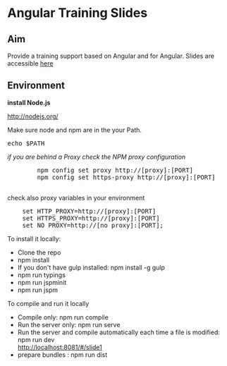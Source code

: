 <h1>Angular Training Slides</h1>

<h2> Aim </h2>
<p>
	Provide a training support based on Angular and for Angular.
	Slides are accessible 
	<a href="https://worldline.github.io/TrainingAngular/gh/" target="_blank">here</a>
</p>

<h2>Environment</h2>

<p><strong>install Node.js</strong></p>

<p><a href="http://nodejs.org/">http://nodejs.org/</a></p>

<p>Make sure node and npm are in the your Path.</p>

<div class="highlight highlight-source-shell"><pre><span class="pl-c1">echo</span> <span class="pl-smi">$PATH</span></pre></div>

<p><em>if you are behind a Proxy check the NPM proxy configuration</em></p>

<div class="highlight highlight-source-shell">
	<pre>
		npm config <span class="pl-c1">set</span> proxy http://[proxy]:[PORT]
		npm config <span class="pl-c1">set</span> https-proxy http://[proxy]:[PORT]
	</pre>
</div>

<p>check also proxy variables in your environment </p>

<div class="highlight highlight-source-shell">
<pre>
	<span class="pl-c1">set</span> HTTP_PROXY=http://[proxy]:[PORT]
	<span class="pl-c1">set</span> HTTPS_PROXY=http://[proxy]:[PORT]
	<span class="pl-c1">set</span> NO_PROXY=http://[no_proxy]:[PORT];
</pre>
</div>


<p>
	To install it locally:
</p>

<ul>
	<li>Clone the repo</li>
	<li>npm install</li>
	<li>If you don't have gulp installed: npm install -g gulp</li>
	<li>npm run typings</li>
	<li>npm run jspminit</li>
	<li>npm run jspm</li>
</ul>

<p>
	To compile and run it locally
</p>

<ul>
	<li>Compile only: npm run compile</li>
	<li>Run the server only: npm run serve</li>
	<li>Run the server and compile automatically each time a file is modified: npm run dev </li>
	<a href="http://localhost:8081/#/slide1" target="_blank">http://localhost:8081/#/slide1</a>
	<li>prepare bundles : npm run dist </li>
</ul>




